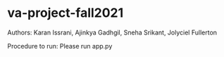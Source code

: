 # va-project-fall2021

Authors: Karan Issrani, Ajinkya Gadhgil, Sneha Srikant, Jolyciel Fullerton

Procedure to run: Please run app.py
